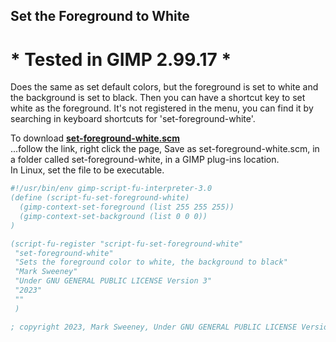 ## Set the Foreground to White

# * Tested in GIMP 2.99.17 *

Does the same as set default colors, but the foreground is set to white and the 
background is set to black. Then you can have a shortcut key to set white as the foreground.
It's not registered in the menu, you can find it by searching in keyboard shortcuts for
'set-foreground-white'.

To download [**set-foreground-white.scm**](https://raw.githubusercontent.com/script-fu/script-fu.github.io/main/plug-ins/set-foreground-white/set-foreground-white.scm)  
...follow the link, right click the page, Save as set-foreground-white.scm, in a folder called set-foreground-white, in a GIMP plug-ins location.  
In Linux, set the file to be executable.
   
<!-- include-plugin "set-foreground-white" -->
```scheme
#!/usr/bin/env gimp-script-fu-interpreter-3.0
(define (script-fu-set-foreground-white)
  (gimp-context-set-foreground (list 255 255 255))
  (gimp-context-set-background (list 0 0 0))
)

(script-fu-register "script-fu-set-foreground-white"
 "set-foreground-white"
 "Sets the foreground color to white, the background to black"
 "Mark Sweeney"
 "Under GNU GENERAL PUBLIC LICENSE Version 3"
 "2023"
 ""
 )

; copyright 2023, Mark Sweeney, Under GNU GENERAL PUBLIC LICENSE Version 3
```
